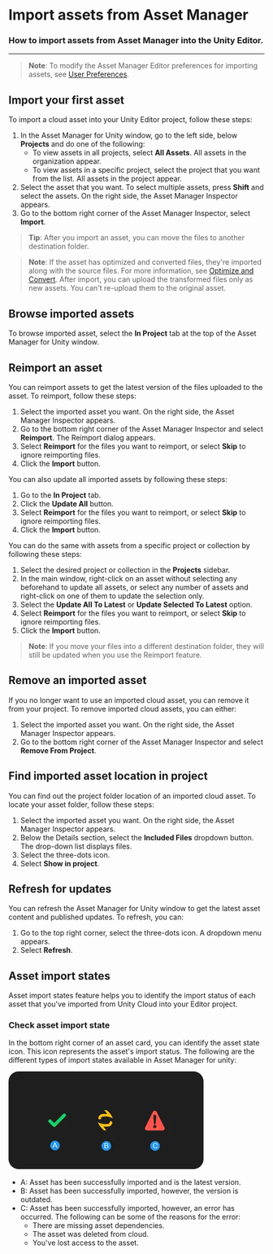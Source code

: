 # Import assets from Asset Manager

### How to import assets from Asset Manager into the Unity Editor.

---

> **Note**:
> To modify the Asset Manager Editor preferences for importing assets, see [User Preferences](preferences.md).

## Import your first asset

To import a cloud asset into your Unity Editor project, follow these steps:

1. In the Asset Manager for Unity window, go to the left side, below **Projects** and do one of the following:
    - To view assets in all projects, select **All Assets**. All assets in the organization appear.
    - To view assets in a specific project, select the project that you want from the list. All assets in the project appear.
2. Select the asset that you want. To select multiple assets, press **Shift** and select the assets. On the right side, the Asset Manager Inspector appears.
3. Go to the bottom right corner of the Asset Manager Inspector, select **Import**.

> **Tip**:
After you import an asset, you can move the files to another destination folder.

> **Note**:
If the asset has optimized and converted files, they're imported along with the source files. For more information, see [Optimize and Convert](https://docs.unity.com/cloud/en-us/asset-manager/optimize-and-convert).
After import, you can upload the transformed files only as new assets. You can't re-upload them to the original asset.

## Browse imported assets

To browse imported asset, select the **In Project** tab at the top of the Asset Manager for Unity window.

## Reimport an asset

You can reimport assets to get the latest version of the files uploaded to the asset. To reimport, follow these steps:

1. Select the imported asset you want. On the right side, the Asset Manager Inspector appears.
2. Go to the bottom right corner of the Asset Manager Inspector and select **Reimport**. The Reimport dialog appears.
3. Select **Reimport** for the files you want to reimport, or select **Skip** to ignore reimporting files.
4. Click the **Import** button.

You can also update all imported assets by following these steps:

1. Go to the **In Project** tab.
2. Click the **Update All** button.
3. Select **Reimport** for the files you want to reimport, or select **Skip** to ignore reimporting files.
4. Click the **Import** button.

You can do the same with assets from a specific project or collection by following these steps:

1. Select the desired project or collection in the **Projects** sidebar.
2. In the main window, right-click on an asset without selecting any beforehand to update all assets, or select any number of assets and right-click on one of them to update the selection only.
3. Select the **Update All To Latest** or **Update Selected To Latest** option.
4. Select **Reimport** for the files you want to reimport, or select **Skip** to ignore reimporting files.
5. Click the **Import** button.

> **Note**:
If you move your files into a different destination folder, they will still be updated when you use the Reimport feature.

## Remove an imported asset

If you no longer want to use an imported cloud asset, you can remove it from your project. To remove imported cloud assets, you can either:

1. Select the imported asset you want. On the right side, the Asset Manager Inspector appears.
2. Go to the bottom right corner of the Asset Manager Inspector and select **Remove From Project**.

## Find imported asset location in project

You can find out the project folder location of an imported cloud asset. To locate your asset folder, follow these steps:

1. Select the imported asset you want. On the right side, the Asset Manager Inspector appears.
2. Below the Details section, select the **Included Files** dropdown button. The drop-down list displays files.
3. Select the three-dots icon.
4. Select **Show in project**.

## Refresh for updates

You can refresh the Asset Manager for Unity window to get the latest asset content and published updates. To refresh, you can:

1. Go to the top right corner, select the three-dots icon. A dropdown menu appears.
2. Select **Refresh**.

## Asset import states

Asset import states feature helps you to identify the import status of each asset that you've imported from Unity Cloud into your Editor project.

### Check asset import state

In the bottom right corner of an asset card, you can identify the asset state icon. This icon represents the asset's import status. The following are the different types of import states available in Asset Manager for unity:

![Asset import states](./images/asset-import-state.png)

- A: Asset has been successfully imported and is the latest version.
- B: Asset has been successfully imported, however, the version is outdated.
- C: Asset has been successfully imported, however, an error has occurred. The following can be some of the reasons for the error:
    - There are missing asset dependencies.
    - The asset was deleted from cloud.
    - You've lost access to the asset.


